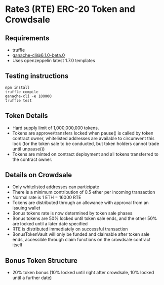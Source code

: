 # Rate3 (RTE) ERC-20 Token and Crowdsale

## Requirements
- truffle
- ganache-cli@6.1.0-beta.0
- Uses openzeppelin latest 1.7.0 templates

## Testing instructions
```
npm install
truffle compile
ganache-cli -e 100000
truffle test
```

## Token Details
- Hard supply limit of 1,000,000,000 tokens.
- Tokens are approve/transfers locked when pause() is called by token contract owner, whitelisted addresses are available to circumvent this lock (for the token sale to be conducted, but token holders cannot trade until unpause())
- Tokens are minted on contract deployment and all tokens transferred to the contract owner.

## Details on Crowdsale
- Only whitelisted addresses can participate
- There is a minimum contribution of 0.5 ether per incoming transaction
- Normal rate is 1 ETH = 16000 RTE
- Tokens are distributed through an allowance with approval from an issuing wallet
- Bonus tokens rate is now determined by token sale phases
- Bonus tokens are 50% locked until token sale ends, and the other 50% are locked until a later date specified
- RTE is distributed immediately on successful transaction
- BonusTokenVault will only be funded and claimable after token sale ends, accessible through claim functions on the crowdsale contract itself

## Bonus Token Structure
- 20% token bonus (10% locked until right after crowdsale, 10% locked until a further date)
